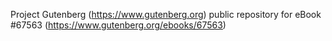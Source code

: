 Project Gutenberg (https://www.gutenberg.org) public repository for
eBook #67563 (https://www.gutenberg.org/ebooks/67563)
